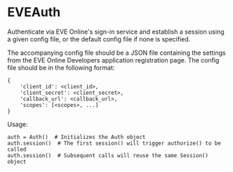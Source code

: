# EVEAuth

Authenticate via EVE Online's sign-in service and establish a session
using a given config file, or the default config file if none is specified.

The accompanying config file should be a JSON file containing the settings
from the EVE Online Developers application registration page.  The config
file should be in the following format:

```
{
    'client_id': <client_id>,
    'client_secret': <client_secret>,
    'callback_url': <callback_url>,
    'scopes': [<scopes>, ...]
}
```

Usage:
```
auth = Auth()  # Initializes the Auth object
auth.session()  # The first session() will trigger authorize() to be called
auth.session()  # Subsequent calls will reuse the same Session() object
```
